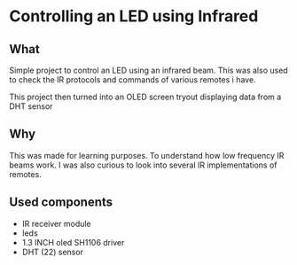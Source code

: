 # Controlling an LED using Infrared

## What

Simple project to control an LED using an infrared beam.
This was also used to check the IR protocols and commands of various remotes i have.

This project then turned into an OLED screen tryout displaying data from a DHT sensor

## Why

This was made for learning purposes. To understand how low frequency IR beams work.
I was also curious to look into several IR implementations of remotes.

## Used components
- IR receiver module
- leds
- 1.3 INCH oled SH1106 driver
- DHT (22) sensor
